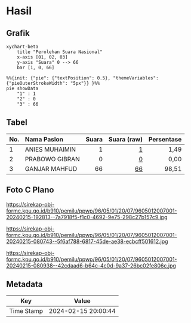 # Hasil

## Grafik

```mermaid
xychart-beta
    title "Perolehan Suara Nasional"
    x-axis [01, 02, 03]
    y-axis "Suara" 0 --> 66
    bar [1, 0, 66]
```

```mermaid
%%{init: {"pie": {"textPosition": 0.5}, "themeVariables": {"pieOuterStrokeWidth": "5px"}} }%%
pie showData
    "1" : 1
    "2" : 0
    "3" : 66
```

## Tabel

| No. | Nama Paslon    | Suara | Suara (raw) | Persentase |
|:--- |:-------------- | -----:| -----------:| ----------:|
| 1   | ANIES MUHAIMIN | 1     | [1][p-1]    | 1,49       |
| 2   | PRABOWO GIBRAN | 0     | [0][p-2]    | 0,00       |
| 3   | GANJAR MAHFUD  | 66    | [66][p-3]   | 98,51      |


[p-1]: https://github.com/gigit-pemilu/pemilu-2024/blob/main/pilpres/hitung-suara/sub/96-papua-barat-daya/sub/05-maybrat/sub/01-aifat/sub/2007-werjaya/sub/001-tps/sub/paslon-1.txt
[p-2]: https://github.com/gigit-pemilu/pemilu-2024/blob/main/pilpres/hitung-suara/sub/96-papua-barat-daya/sub/05-maybrat/sub/01-aifat/sub/2007-werjaya/sub/001-tps/sub/paslon-2.txt
[p-3]: https://github.com/gigit-pemilu/pemilu-2024/blob/main/pilpres/hitung-suara/sub/96-papua-barat-daya/sub/05-maybrat/sub/01-aifat/sub/2007-werjaya/sub/001-tps/sub/paslon-3.txt

## Foto C Plano

https://sirekap-obj-formc.kpu.go.id/b910/pemilu/ppwp/96/05/01/20/07/9605012007001-20240215-192813--7a7918f5-f1c0-4692-9e75-298c27b157c9.jpg

https://sirekap-obj-formc.kpu.go.id/b910/pemilu/ppwp/96/05/01/20/07/9605012007001-20240215-080743--5f6af788-6817-45de-ae38-ecbcff501612.jpg

https://sirekap-obj-formc.kpu.go.id/b910/pemilu/ppwp/96/05/01/20/07/9605012007001-20240215-080938--42cdaad6-b64c-4c0d-9a37-26bc02fe806c.jpg


## Metadata

| Key        | Value               |
| ---------- | ------------------- |
| Time Stamp | 2024-02-15 20:00:44 |




